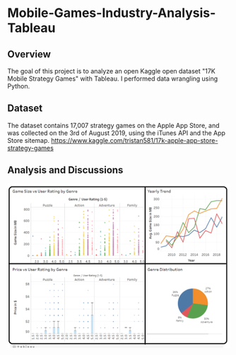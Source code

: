 # Mobile-Games-Industry-Analysis-Tableau

## Overview
The goal of this project is to analyze an open Kaggle open dataset "17K Mobile Strategy Games" with Tableau. I performed data wrangling using Python. 

## Dataset
The dataset contains 17,007 strategy games on the Apple App Store, and was collected on the 3rd of August 2019, using the iTunes API and the App Store sitemap. <https://www.kaggle.com/tristan581/17k-apple-app-store-strategy-games>

## Analysis and Discussions

![alt text](https://github.com/hkhoi/Mobile_Game_Analysis/blob/master/Image/10%20Overall%20Analysis.PNG)



